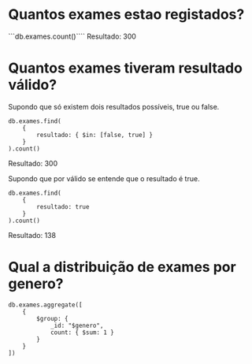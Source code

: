 # Quantos exames estao registados?

```db.exames.count()````
Resultado: 300

# Quantos exames tiveram resultado válido?

Supondo que só existem dois resultados possíveis, true ou false.
```
db.exames.find(
    {
        resultado: { $in: [false, true] }
    }
).count()
```
Resultado: 300

Supondo que por válido se entende que o resultado é true.
```
db.exames.find(
    {
        resultado: true
    }
).count()
```
Resultado: 138

# Qual a distribuição de exames por genero?

```
db.exames.aggregate([
    {
        $group: {
            _id: "$genero",
            count: { $sum: 1 }
        }
    }
])
```